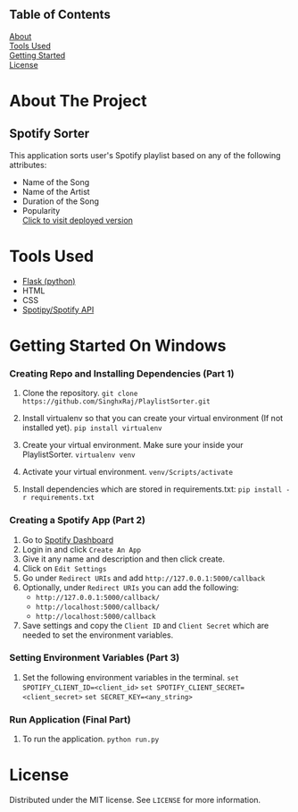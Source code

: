 ## Table of Contents
[About](#about-the-project)  
[Tools Used](#tools-used)  
[Getting Started](#getting-started-on-windows)  
[License](#license)  

# About The Project
## Spotify Sorter
This application sorts user's Spotify playlist based on any of the following attributes:
* Name of the Song
* Name of the Artist
* Duration of the Song
* Popularity  
[Click to visit deployed version](https://playlistsorter.herokuapp.com/)

# Tools Used
* [Flask (python)](https://flask.palletsprojects.com/en/2.1.x/)
* HTML
* CSS
* [Spotipy/Spotify API](https://spotipy.readthedocs.io/en/2.19.0/)

# Getting Started On Windows
### Creating Repo and Installing Dependencies (Part 1)
1. Clone the repository.
``git clone https://github.com/SinghxRaj/PlaylistSorter.git``

2. Install virtualenv so that you can create your virtual environment (If not installed yet).
``pip install virtualenv``

3. Create your virtual environment. Make sure your inside your PlaylistSorter.
``virtualenv venv``

4. Activate your virtual environment.
``venv/Scripts/activate``

5. Install dependencies which are stored in requirements.txt:
``pip install -r requirements.txt``

### Creating a Spotify App (Part 2)
1. Go to [Spotify Dashboard](https://developer.spotify.com/dashboard/login)
2. Login in and click ``Create An App``
3. Give it any name and description and then click create.
4. Click on ``Edit Settings``
5. Go under ``Redirect URIs`` and add ``http://127.0.0.1:5000/callback``
6. Optionally, under ``Redirect URIs`` you can add the following:
   * ``http://127.0.0.1:5000/callback/``
   * ``http://localhost:5000/callback/``
   * ``http://localhost:5000/callback``
7. Save settings and copy the ``Client ID`` and ``Client Secret`` which are needed to   set the environment variables.

### Setting Environment Variables (Part 3)
1. Set the following environment variables in the terminal.
``set SPOTIFY_CLIENT_ID=<client_id>``
``set SPOTIFY_CLIENT_SECRET=<client_secret>``
``set SECRET_KEY=<any_string>``

### Run Application (Final Part)
1. To run the application.
``python run.py``

# License
Distributed under the MIT license. See ``LICENSE`` for more information.
